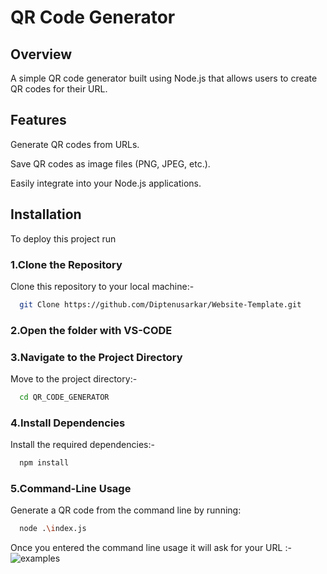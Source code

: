 
# QR Code Generator

## Overview
A simple QR code generator built using Node.js that allows users to create QR codes for their URL.

## Features
Generate QR codes from URLs.

Save QR codes as image files (PNG, JPEG, etc.).

Easily integrate into your Node.js applications.

## Installation

To deploy this project run

### 1.Clone the Repository
Clone this repository to your local machine:-
```bash
  git Clone https://github.com/Diptenusarkar/Website-Template.git
```
### 2.Open the folder with VS-CODE 

### 3.Navigate to the Project Directory
Move to the project directory:-
```bash
  cd QR_CODE_GENERATOR
```
### 4.Install Dependencies
Install the required dependencies:-
```bash
  npm install
```
### 5.Command-Line Usage
Generate a QR code from the command line by running:
```bash
  node .\index.js
```
Once you entered the command line usage it will ask for your URL :-
![examples](https://github.com/GitPratyush/Website-Template/assets/122526404/0f9fc116-e1dc-4601-9205-3e7df1244947)
